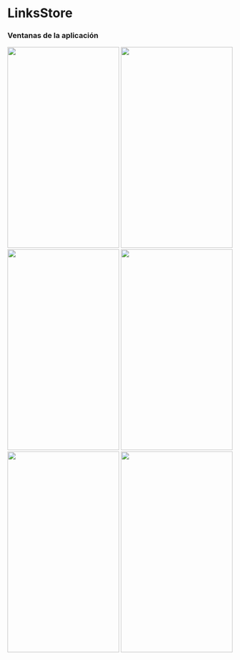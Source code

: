 # LinksStore
### Ventanas de la aplicación
<a href="https://github.com/alejandro342/LinksStore" target="_blank"> <img src="https://firebasestorage.googleapis.com/v0/b/dulceria-bf781.appspot.com/o/Splash.jpeg?alt=media&token=62e6a93e-975f-439c-83ac-7572ed8c6298" width="250" height="450"/></a>
<a href="https://github.com/alejandro342/LinksStore" target="_blank"> <img src="https://firebasestorage.googleapis.com/v0/b/dulceria-bf781.appspot.com/o/menu.jpeg?alt=media&token=21efadfd-ab3c-4796-b320-fc5b96613fa9" width="250" height="450"/></a>
<a href="https://github.com/alejandro342/LinksStore" target="_blank"> <img src="https://firebasestorage.googleapis.com/v0/b/dulceria-bf781.appspot.com/o/Products.jpeg?alt=media&token=bdfd4124-5b23-44f5-bcfa-c32363274489" width="250" height="450"/></a>
<a href="https://github.com/alejandro342/LinksStore" target="_blank"> <img src="https://firebasestorage.googleapis.com/v0/b/dulceria-bf781.appspot.com/o/Detail%20Product.jpeg?alt=media&token=ec0982c5-5b25-4181-8948-a90fb7cdafda" width="250" height="450"/></a>
<a href="https://github.com/alejandro342/LinksStore" target="_blank"> <img src="https://firebasestorage.googleapis.com/v0/b/dulceria-bf781.appspot.com/o/total.jpeg?alt=media&token=972b1210-2d2d-4ca8-ac14-9f23f34137cc" width="250" height="450"/></a>
<a href="https://github.com/alejandro342/LinksStore" target="_blank"> <img src="https://firebasestorage.googleapis.com/v0/b/dulceria-bf781.appspot.com/o/Finalized.jpeg?alt=media&token=06cd1428-f379-478d-a8ae-31e4726a9294" width="250" height="450"/></a>
